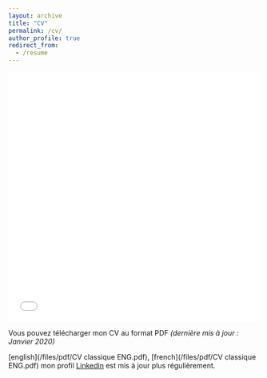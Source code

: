 ```yaml
---
layout: archive
title: "CV"
permalink: /cv/
author_profile: true
redirect_from:
  - /resume
---
```


<iframe src="/files/pdf/CV classique ENG.pdf" width="100%" height="500" frameborder="no" border="0" marginwidth="0" marginheight="0"></iframe>

Vous pouvez télécharger mon CV au format PDF <I> (dernière mis à jour : Janvier 2020) </I>
 
[english](/files/pdf/CV classique ENG.pdf), [french](/files/pdf/CV classique ENG.pdf) mon profil [Linkedin](www.linkedin.com/in/valentin-kilian-277777209/) est mis à jour plus régulièrement. 